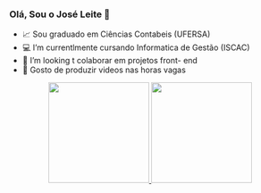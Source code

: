 ### Olá, Sou o José Leite 👋

- 📈 Sou graduado em Ciências Contabeis  (UFERSA)
- 💻 I’m currentlmente cursando Informatica de Gestão (ISCAC)
- 👯 I’m looking t colaborar em projetos front- end
-  🎥 Gosto de produzir videos nas horas vagas
<div align="center">
  <a href="https://github.com/leitejose">
  <img height="180em" src="https://github-readme-stats.vercel.app/api?username=leitejose&show_icons=true&theme=dracula&include_all_commits=true&count_private=true"/>
  <img height="180em" src="https://github-readme-stats.vercel.app/api/top-langs/?username=leitejose&layout=compact&langs_count=7&theme=dracula"/>
</div>
